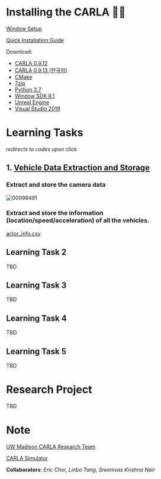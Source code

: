 # Installing the CARLA 🙌✨
[Window Setup](https://carla.readthedocs.io/en/latest/build_windows/)

[Quick Installation Guide](https://github.com/hchoi256/carla-research-project/blob/main/assets/Installation%20Guide%20and%20Basic%20Instruction%20for%20CARLA.pdf)

Download:
- [CARLA 0.9.12](https://github.com/carla-simulator/carla/blob/master/Docs/download.md)
- [CARLA 0.9.13 (한국어)](https://jeo96.tistory.com/entry/CARLA-%EC%84%A4%EC%B9%98-0913-Windows-10)
- [CMake](https://cmake.org/download/)
- [7zip](https://www.7-zip.org/)
- [Python 3.7](https://www.python.org/downloads/release/python-370/)
- [Window SDK 8.1](https://developenr.microsoft.com/en-us/windows/downloads/sdk-archive/)
- [Unreal Engine](https://carla.readthedocs.io/en/latest/build_windows/#unreal-engine)
- [Visual Studio 2019](https://carla.readthedocs.io/en/latest/build_windows/#visual-studio-2019)

# Learning Tasks
*redirects to codes upon click*

## 1. [Vehicle Data Extraction and Storage](https://github.com/hchoi256/carla-research-project/tree/main/Learning_Tasks/LT1)
### Extract and store the camera data
![00098491](https://user-images.githubusercontent.com/39285147/192428758-3d8414cb-af64-405c-a943-3cd399d876fe.png)

### Extract and store the information (location/speed/acceleration) of all the vehicles.
[actor_info.csv](https://github.com/hchoi256/carla-research-project/files/9651367/actor_info.csv)

## Learning Task 2
TBD

## Learning Task 3
TBD

## Learning Task 4
TBD

## Learning Task 5
TBD

# Research Project
TBD

# Note
[UW Madison CARLA Research Team](https://cavh.cee.wisc.edu/carla-simulation-project/)

[CARLA Simulator](https://carla.readthedocs.io/en/latest/)

**Collaborators**: *Eric Choi*, *Linbo Tang*, *Sreenivas Krishna Nair*

